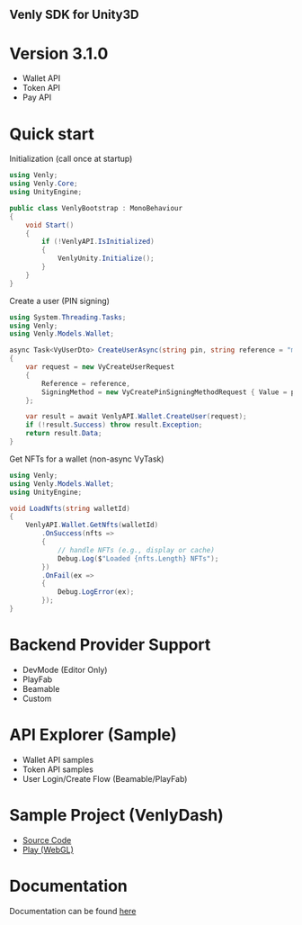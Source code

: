 ## Venly SDK for Unity3D

# Version 3.1.0
- Wallet API
- Token API
- Pay API

# Quick start

Initialization (call once at startup)
```csharp
using Venly;
using Venly.Core;
using UnityEngine;

public class VenlyBootstrap : MonoBehaviour
{
    void Start()
    {
        if (!VenlyAPI.IsInitialized)
        {
            VenlyUnity.Initialize();
        }
    }
}
```

Create a user (PIN signing)
```csharp
using System.Threading.Tasks;
using Venly;
using Venly.Models.Wallet;

async Task<VyUserDto> CreateUserAsync(string pin, string reference = "my-user")
{
    var request = new VyCreateUserRequest
    {
        Reference = reference,
        SigningMethod = new VyCreatePinSigningMethodRequest { Value = pin }
    };

    var result = await VenlyAPI.Wallet.CreateUser(request);
    if (!result.Success) throw result.Exception;
    return result.Data;
}
```

Get NFTs for a wallet (non-async VyTask)
```csharp
using Venly;
using Venly.Models.Wallet;
using UnityEngine;

void LoadNfts(string walletId)
{
    VenlyAPI.Wallet.GetNfts(walletId)
        .OnSuccess(nfts =>
        {
            // handle NFTs (e.g., display or cache)
            Debug.Log($"Loaded {nfts.Length} NFTs");
        })
        .OnFail(ex =>
        {
            Debug.LogError(ex);
        });
}
```

# Backend Provider Support
- DevMode (Editor Only)
- PlayFab
- Beamable
- Custom

# API Explorer (Sample)
- Wallet API samples
- Token API samples
- User Login/Create Flow (Beamable/PlayFab)

# Sample Project (VenlyDash)
- [Source Code](https://github.com/ArkaneNetwork/Unity-SDK-Samples/tree/main/VenlyDash-Sample)
- [Play (WebGL)](https://venly.me/venlydash)

# Documentation
Documentation can be found [here](https://docs.venly.io/docs/getting-started-with-unity)
